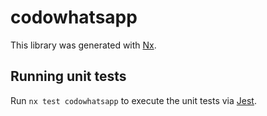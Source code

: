 # codowhatsapp

This library was generated with [Nx](https://nx.dev).

## Running unit tests

Run `nx test codowhatsapp` to execute the unit tests via [Jest](https://jestjs.io).

